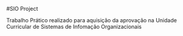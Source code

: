 #SIO Project

Trabalho Prático realizado para aquisição da aprovação na Unidade Curricular de Sistemas de Infomação Organizacionais
